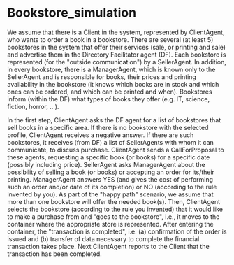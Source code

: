 # Bookstore_simulation
We assume that there is a Client in the system, represented by ClientAgent, who wants to order a book in a bookstore. There are several (at least 5) bookstores in the system that offer their services (sale, or printing and sale) and advertise them in the Directory Facilitator agent (DF). Each bookstore is represented (for the "outside communication") by a SellerAgent. In addition, in every bookstore, there is a ManagerAgent, which is known only to the SellerAgent and is responsible for books, their prices and printing availability in the bookstore (it knows which books are in stock and which ones can be ordered, and which can be printed and when). Bookstores inform (within the DF) what types of books they offer (e.g. IT, science, fiction, horror, ...). 

In the first step, ClientAgent asks the DF agent for a list of bookstores that sell books in a specific area. If there is no bookstore with the selected profile, ClientAgent receives a negative answer. If there are such bookstores, it receives (from DF) a list of SellerAgents with whom it can communicate, to discuss purchase. ClientAgent sends a CallForProposal to these agents, requesting a specific book (or books) for a specific date (possibly including price). SellerAgent asks ManagerAgent about the possibility of selling a book (or books) or accepting an order for its/their printing. ManagerAgent answers YES (and gives the cost of performing such an order and/or date of its completion) or NO (according to the rule invented by you). As part of the "happy path" scenario, we assume that more than one bookstore will offer the needed book(s). Then, ClientAgent selects the bookstore (according to the rule you invented) that it would like to make a purchase from and "goes to the bookstore", i.e., it moves to the container where the appropriate store is represented. After entering the container, the "transaction is completed", i.e. (a) confirmation of the order is issued and (b) transfer of data necessary to complete the financial transaction takes place. Next ClientAgent reports to the Client that the transaction has been completed. 
